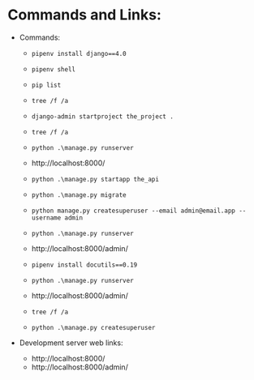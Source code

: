 # Commands and Links:
* Commands:
    * `pipenv install django==4.0`
    * `pipenv shell`
    * `pip list`
    * `tree /f /a`
    * `django-admin startproject the_project .`
    * `tree /f /a`
    * `python .\manage.py runserver`
    * http://localhost:8000/
    * `python .\manage.py startapp the_api`
    * `python .\manage.py migrate`
    * `python manage.py createsuperuser --email admin@email.app --username admin`
    * `python .\manage.py runserver`
    * http://localhost:8000/admin/
    * `pipenv install docutils==0.19`
    * `python .\manage.py runserver`
    * http://localhost:8000/admin/





    * `tree /f /a`
    * `python .\manage.py createsuperuser`

* Development server web links:
    * http://localhost:8000/
    * http://localhost:8000/admin/